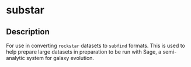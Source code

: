 # substar

## Description

For use in converting `rockstar` datasets to `subfind` formats. This
is used to help prepare large datasets in preparation to be run with
Sage, a semi-analytic system for galaxy evolution.
